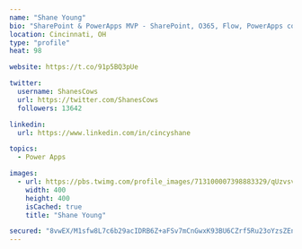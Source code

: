 ```yaml
---
name: "Shane Young"
bio: "SharePoint & PowerApps MVP - SharePoint, O365, Flow, PowerApps consulting? @PowerApps911 | Pure Snark? You found it."
location: Cincinnati, OH
type: "profile"
heat: 98

website: https://t.co/91p5BQ3pUe

twitter:
  username: ShanesCows
  url: https://twitter.com/ShanesCows
  followers: 13642

linkedin:
  url: https://www.linkedin.com/in/cincyshane

topics:
  - Power Apps

images:
  - url: https://pbs.twimg.com/profile_images/713100007398883329/qUzvsvQ3_400x400.jpg
    width: 400
    height: 400
    isCached: true
    title: "Shane Young"

secured: "8vwEX/M1sfw8L7c6b29acIDRB6Z+aFSv7mCnGwxK93BU6CZrf5Ru23oYzsZEnfJg6v0dKUGv1C4kF5aEhJk8OqEBKdwkNgGPg4NfxnKaBbJKK0exb31x2rnsZ9FU1i/w5xGagBu0H+8PpiWAlz0OArPOeyYmG6zMWJQzGfd1BXkZDU8K4rjT2EVoDMZeRmx8Ghlp+bRVR8J2psQWTD3bLD5Hbjl8LXY14pHhAd/aWIZiff0w1HFz9XndTALn5iXzskl3UUFUcsbRWSr6C+7D0swhfNKl1sevVTFVDc+7hp4qZgKE8r4KNNiV2IjLP3LdmYCNi90pFzf+9BejmwGy0Zs8K9qPiXqW91f915Oovm8ddE6jwx16SM4v2helynY0gF5i00IrqJ30WG+8vbiOOSuUi3F7vJkJpD0cTn3wQ+4=;I6vET1Xa2pBT/fbqSbVx+w=="
---
```


